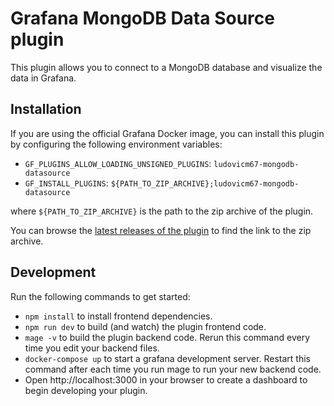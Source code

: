 # Grafana MongoDB Data Source plugin

This plugin allows you to connect to a MongoDB database and visualize the data in Grafana.

## Installation

If you are using the official Grafana Docker image, you can install this plugin by configuring the following environment variables:

- `GF_PLUGINS_ALLOW_LOADING_UNSIGNED_PLUGINS`: `ludovicm67-mongodb-datasource`
- `GF_INSTALL_PLUGINS`: `${PATH_TO_ZIP_ARCHIVE};ludovicm67-mongodb-datasource`

where `${PATH_TO_ZIP_ARCHIVE}` is the path to the zip archive of the plugin.

You can browse the [latest releases of the plugin](https://github.com/ludovicm67/grafana-mongodb/releases) to find the link to the zip archive.

## Development

Run the following commands to get started:

- `npm install` to install frontend dependencies.
- `npm run dev` to build (and watch) the plugin frontend code.
- `mage -v` to build the plugin backend code. Rerun this command every time you edit your backend files.
- `docker-compose up` to start a grafana development server. Restart this command after each time you run mage to run your new backend code.
- Open http://localhost:3000 in your browser to create a dashboard to begin developing your plugin.

